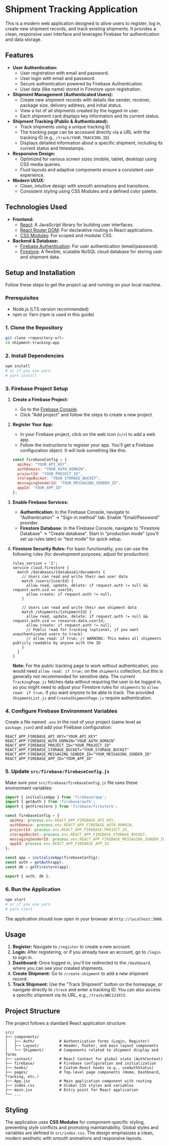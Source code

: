 # Shipment Tracking Application

This is a modern web application designed to allow users to register, log in, create new shipment records, and track existing shipments. It provides a clean, responsive user interface and leverages Firebase for authentication and data storage.

## Features

* **User Authentication:**
    * User registration with email and password.
    * User login with email and password.
    * Secure authentication powered by Firebase Authentication.
    * User data (like name) stored in Firestore upon registration.
* **Shipment Management (Authenticated Users):**
    * Create new shipment records with details like sender, receiver, package size, delivery address, and initial status.
    * View a list of all shipments created by the logged-in user.
    * Each shipment card displays key information and its current status.
* **Shipment Tracking (Public & Authenticated):**
    * Track shipments using a unique tracking ID.
    * The tracking page can be accessed directly via a URL with the tracking ID (e.g., `/track/YOUR_TRACKING_ID`).
    * Displays detailed information about a specific shipment, including its current status and timestamps.
* **Responsive Design:**
    * Optimized for various screen sizes (mobile, tablet, desktop) using CSS media queries.
    * Fluid layouts and adaptive components ensure a consistent user experience.
* **Modern UI/UX:**
    * Clean, intuitive design with smooth animations and transitions.
    * Consistent styling using CSS Modules and a defined color palette.

## Technologies Used

* **Frontend:**
    * [React](https://react.dev/): A JavaScript library for building user interfaces.
    * [React Router DOM](https://reactrouter.com/en/main): For declarative routing in React applications.
    * [CSS Modules](https://github.com/css-modules/css-modules): For scoped and modular CSS.
* **Backend & Database:**
    * [Firebase Authentication](https://firebase.google.com/docs/auth): For user authentication (email/password).
    * [Firestore](https://firebase.google.com/docs/firestore): A flexible, scalable NoSQL cloud database for storing user and shipment data.

## Setup and Installation

Follow these steps to get the project up and running on your local machine.

### Prerequisites

* Node.js (LTS version recommended)
* npm or Yarn (npm is used in this guide)

### 1. Clone the Repository

```bash
git clone <repository-url>
cd shipment-tracking-app
```

### 2. Install Dependencies

```bash
npm install
# or if you use yarn
# yarn install
```

### 3. Firebase Project Setup

1.  **Create a Firebase Project:**
    * Go to the [Firebase Console](https://console.firebase.google.com/).
    * Click "Add project" and follow the steps to create a new project.

2.  **Register Your App:**
    * In your Firebase project, click on the web icon (`</>`) to add a web app.
    * Follow the instructions to register your app. You'll get a Firebase configuration object. It will look something like this:

    ```javascript
    const firebaseConfig = {
      apiKey: "YOUR_API_KEY",
      authDomain: "YOUR_AUTH_DOMAIN",
      projectId: "YOUR_PROJECT_ID",
      storageBucket: "YOUR_STORAGE_BUCKET",
      messagingSenderId: "YOUR_MESSAGING_SENDER_ID",
      appId: "YOUR_APP_ID"
    };
    ```

3.  **Enable Firebase Services:**
    * **Authentication:** In the Firebase Console, navigate to "Authentication" -> "Sign-in method" tab. Enable "Email/Password" provider.
    * **Firestore Database:** In the Firebase Console, navigate to "Firestore Database" -> "Create database". Start in "production mode" (you'll set up rules later) or "test mode" for quick setup.

4.  **Firestore Security Rules:**
    For basic functionality, you can use the following rules (for development purposes; adjust for production):

    ```firestore
    rules_version = '2';
    service cloud.firestore {
      match /databases/{database}/documents {
        // Users can read and write their own user data
        match /users/{userId} {
          allow read, update, delete: if request.auth != null && request.auth.uid == userId;
          allow create: if request.auth != null;
        }

        // Users can read and write their own shipment data
        match /shipments/{shipmentId} {
          allow read, update, delete: if request.auth != null && request.auth.uid == resource.data.userId;
          allow create: if request.auth != null;
          // Public read for tracking (optional, if you want unauthenticated users to track)
          // allow read: if true; // WARNING: This makes all shipments publicly readable by anyone with the ID
        }
      }
    }
    ```

    **Note:** For the public tracking page to work without authentication, you would need `allow read: if true;` on the `shipments` collection, but this is generally not recommended for sensitive data. The current `TrackingPage.js` fetches data without requiring the user to be logged in, so you might need to adjust your Firestore rules for `shipments` to `allow read: if true;` if you want *anyone* to be able to track. The provided `ShipmentList.js` and `CreateShipmentPage.js` require authentication.

### 4. Configure Firebase Environment Variables

Create a file named `.env` in the root of your project (same level as `package.json`) and add your Firebase configuration:

```
REACT_APP_FIREBASE_API_KEY="YOUR_API_KEY"
REACT_APP_FIREBASE_AUTH_DOMAIN="YOUR_AUTH_DOMAIN"
REACT_APP_FIREBASE_PROJECT_ID="YOUR_PROJECT_ID"
REACT_APP_FIREBASE_STORAGE_BUCKET="YOUR_STORAGE_BUCKET"
REACT_APP_FIREBASE_MESSAGING_SENDER_ID="YOUR_MESSAGING_SENDER_ID"
REACT_APP_FIREBASE_APP_ID="YOUR_APP_ID"
```

### 5. Update `src/firebase/firebaseConfig.js`

Make sure your `src/firebase/firebaseConfig.js` file uses these environment variables:

```javascript
import { initializeApp } from 'firebase/app';
import { getAuth } from 'firebase/auth';
import { getFirestore } from 'firebase/firestore';

const firebaseConfig = {
  apiKey: process.env.REACT_APP_FIREBASE_API_KEY,
  authDomain: process.env.REACT_APP_FIREBASE_AUTH_DOMAIN,
  projectId: process.env.REACT_APP_FIREBASE_PROJECT_ID,
  storageBucket: process.env.REACT_APP_FIREBASE_STORAGE_BUCKET,
  messagingSenderId: process.env.REACT_APP_FIREBASE_MESSAGING_SENDER_ID,
  appId: process.env.REACT_APP_FIREBASE_APP_ID
};

const app = initializeApp(firebaseConfig);
const auth = getAuth(app);
const db = getFirestore(app);

export { auth, db };
```

### 6. Run the Application

```bash
npm start
# or if you use yarn
# yarn start
```

The application should now open in your browser at `http://localhost:3000`.

## Usage

1.  **Register:** Navigate to `/register` to create a new account.
2.  **Login:** After registering, or if you already have an account, go to `/login` to sign in.
3.  **Dashboard:** Once logged in, you'll be redirected to the `/dashboard`, where you can see your created shipments.
4.  **Create Shipment:** Go to `/create-shipment` to add a new shipment record.
5.  **Track Shipment:** Use the "Track Shipment" button on the homepage, or navigate directly to `/track` and enter a tracking ID. You can also access a specific shipment via its URL, e.g., `/track/ABC123XYZ`.

## Project Structure

The project follows a standard React application structure:

```
src/
├── components/
│   ├── Auth/           # Authentication forms (Login, Register)
│   ├── Layout/         # Header, Footer, and main layout components
│   └── Shipment/       # Components related to shipment display and forms
├── context/            # React Context for global state (AuthContext)
├── firebase/           # Firebase configuration and initialization
├── hooks/              # Custom React hooks (e.g., useAuthStatus)
├── pages/              # Top-level page components (Home, Dashboard, Tracking, etc.)
├── App.jsx             # Main application component with routing
├── index.css           # Global CSS styles and variables
├── main.jsx            # Entry point for React application
└── ...
```

## Styling

The application uses **CSS Modules** for component-specific styling, preventing style conflicts and promoting maintainability. Global styles and variables are defined in `src/index.css`. The design emphasizes a clean, modern aesthetic with smooth animations and responsive layouts.

